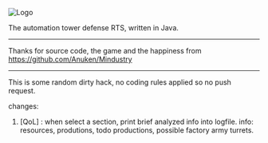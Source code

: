 ![Logo](core/assets-raw/sprites/ui/logo.png)

The automation tower defense RTS, written in Java.

---------------
Thanks for source code, the game and the happiness from
https://github.com/Anuken/Mindustry


-------------
This is some random dirty hack, no coding rules applied so no push request.

changes:

1. [QoL] : when select a section, print brief analyzed info into logfile.
   info: resources, produtions, todo productions, possible factory army turrets.

